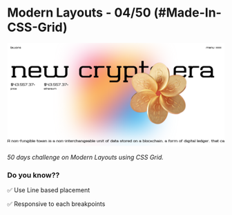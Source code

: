# Modern Layouts - 04/50 (#Made-In-CSS-Grid)

![screenshot](./assets/images/layout-04-screenshot.png)

_50 days challenge on Modern Layouts using CSS Grid._

### Do you know??

✅ Use Line based placement

✅ Responsive to each breakpoints
